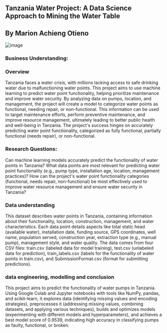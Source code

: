 ## Tanzania Water Project: A Data Science Approach to Mining the Water Table
## By Marion Achieng Otieno
![image](https://github.com/marionrion/phase3-project2/assets/162312622/39c8438d-ef73-4ddf-94f8-a451e3bf27b1)
### Business Understanding:
### Overview
Tanzania faces a water crisis, with millions lacking access to safe drinking water due to malfunctioning water points. This project aims to use machine learning to predict water point functionality, helping prioritize maintenance and improve water security. By analyzing data on pumps, location, and management, the project will create a model to categorize water points as functional, needing repair, or non-functional. This information can be used to target maintenance efforts, perform preventive maintenance, and improve resource management, ultimately leading to better public health and well-being in Tanzania. The project's success hinges on accurately predicting water point functionality, categorized as fully functional, partially functional (needs repair), or non-functional.

### Research Questions:
Can machine learning models accurately predict the functionality of water points in Tanzania?
What data points are most relevant for predicting water point functionality (e.g., pump type, installation age, location, management practices)?
How can the project's water point functionality categories (functional, needs repair, non-functional) be most effectively used to improve water resource management and ensure water security in Tanzania?

### Data understanding
This dataset describes water points in Tanzania, containing information about their functionality, location, construction, management, and water characteristics. Each data point details aspects like total static head (available water), installation date, funding source, GPS coordinates, well name, population served, construction year, extraction type (e.g., manual pump), management style, and water quality. The data comes from four CSV files: train.csv (labeled data for model training), test.csv (unlabeled data for prediction), train_labels.csv (labels for the functionality of water points in train.csv), and SubmissionFormat.csv (format for submitting predictions).
### data engineering, modelling and conclusion
This project aims to predict the functionality of water pumps in Tanzania. Using Google Colab and Jupyter notebooks with tools like NumPy, pandas, and scikit-learn, it explores data (identifying missing values and encoding strategies), preprocesses it (addressing missing values, combining datasets, and applying various techniques), builds and optimizes models (experimenting with different models and hyperparameters), and achieves a best model score of 0.9539, indicating high accuracy in classifying pumps as faulty, functional, or broken.














